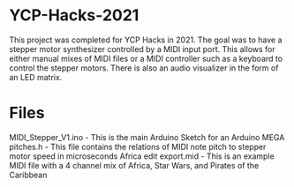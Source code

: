 # YCP-Hacks-2021
This project was completed for YCP Hacks in 2021. The goal was to have a stepper motor synthesizer controlled by a MIDI input port. This allows for either manual mixes of MIDI files or a MIDI controller such as a keyboard to control the stepper motors. There is also an audio visualizer in the form of an LED matrix.
# Files
MIDI_Stepper_V1.ino - This is the main Arduino Sketch for an Arduino MEGA
pitches.h - This file contains the relations of MIDI note pitch to stepper motor speed in microseconds
Africa edit export.mid - This is an example MIDI file with a 4 channel mix of Africa, Star Wars, and Pirates of the Caribbean
